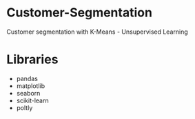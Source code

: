 # Customer-Segmentation
Customer segmentation with K-Means - Unsupervised Learning

# Libraries

- pandas
- matplotlib
- seaborn
- scikit-learn
- poltly
